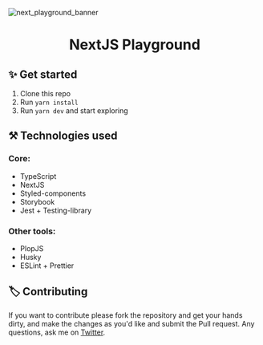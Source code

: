 ![next_playground_banner](https://user-images.githubusercontent.com/20569339/131233112-1465ec8a-d1a3-4a41-a85d-9b5bd670827d.png)


<h1 align="center" >NextJS Playground</h1>

## ✨ Get started

1. Clone this repo
2. Run `yarn install`
3. Run `yarn dev` and start exploring

## ⚒️ Technologies used

### Core:

- TypeScript
- NextJS
- Styled-components
- Storybook
- Jest + Testing-library

### Other tools:

- PlopJS
- Husky
- ESLint + Prettier

## 🏷️ Contributing

If you want to contribute please fork the repository and get your hands dirty, and make the changes as you'd like and submit the Pull request. Any questions, ask me on [Twitter](https://twitter.com/mauriciomutte).
